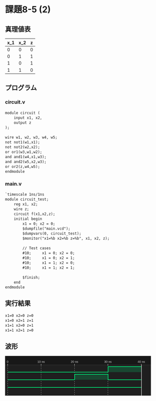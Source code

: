 # 課題8-5 (2)
## 真理値表
| x_1 | x_2 | z |
| - | - | - |
| 0 | 0 | 0 |
| 0 | 1 | 1 |
| 1 | 0 | 1 |
| 1 | 1 | 0 |

## プログラム
### circuit.v
```
module circuit (
    input x1, x2,
    output z
);

wire w1, w2, w3, w4, w5;
not not1(w1,x1);
not not2(w2,x2);
or or1(w3,w1,w2);
and and1(w4,x1,w3);
and and2(w5,x2,w3);
or or2(z,w4,w5);
endmodule
```

### main.v
```
`timescale 1ns/1ns
module circuit_test;
    reg x1, x2;
    wire z;
    circuit f(x1,x2,z);
    initial begin
        x1 = 0; x2 = 0;
        $dumpfile("main.vcd");
        $dumpvars(0, circuit_test);
        $monitor("x1=%b x2=%b z=%b", x1, x2, z);
        
        // Test cases
        #10;     x1 = 0; x2 = 0; 
        #10;     x1 = 0; x2 = 1; 
        #10;     x1 = 1; x2 = 0; 
        #10;     x1 = 1; x2 = 1; 

        $finish;
    end
endmodule
```

## 実行結果
```
x1=0 x2=0 z=0
x1=0 x2=1 z=1
x1=1 x2=0 z=1
x1=1 x2=1 z=0
```

## 波形
![シミュレーション波形](./pic/wave.png)